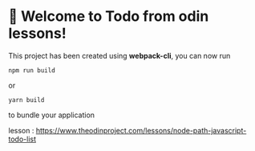 # 🚀 Welcome to Todo from odin lessons!

This project has been created using **webpack-cli**, you can now run

```
npm run build
```

or

```
yarn build
```

to bundle your application

lesson : https://www.theodinproject.com/lessons/node-path-javascript-todo-list
